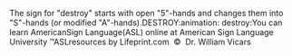 The sign for "destroy" starts with open "5"-hands and 
			changes them into "S"-hands (or modified "A"-hands).DESTROY:animation: destroy:You can learn 
		AmericanSign 
		Language(ASL) online at American Sign Language University ™ASLresources by Lifeprint.com  ©  Dr. William Vicars